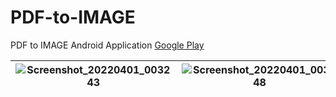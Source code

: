# PDF-to-IMAGE
PDF to IMAGE Android Application
[Google Play](https://play.google.com/store/apps/details?id=dev.jun0.pdftoimage)

![Screenshot_20220401_003243](https://github.com/Neibce/PDF-to-IMAGE/assets/18096595/f9e6809b-4253-435e-8a5e-7524eaecc724)|![Screenshot_20220401_003448](https://github.com/Neibce/PDF-to-IMAGE/assets/18096595/2380f78b-4e14-48ba-ab13-c7710cf1abb3)|![Screenshot_20220401_003524](https://github.com/Neibce/PDF-to-IMAGE/assets/18096595/0652db3d-4788-44b0-9b7e-3a47fb8cda1d)|![Screenshot_20220401_003551](https://github.com/Neibce/PDF-to-IMAGE/assets/18096595/e5a38bb7-74ae-4986-aa56-606ec5d847b1)
|--|--|--|--|
